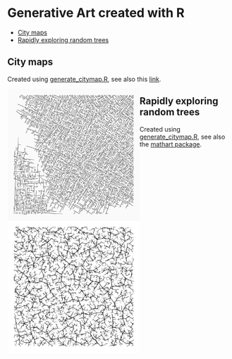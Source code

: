 # Generative Art created with R

* [City maps](#city-maps)
* [Rapidly exploring random trees](#rapidly-exploring-random-trees)

## City maps

Created using [generate_citymap.R](https://github.com/koenderks/Art-Gallery/blob/master/citymaps/generate_citymap.R), see also this [link](https://vitgabrhel.medium.com/getting-started-with-generative-art-in-r-3bc50067d34b).

<img src='https://github.com/koenderks/Art-Gallery/raw/master/city-maps/citymap1.png' width='300' height='300' align='left' margin-left='20' margin-right='20'/>

## Rapidly exploring random trees

Created using [generate_citymap.R](https://github.com/koenderks/Art-Gallery/blob/master/rapidly-exploring-random-trees/generate_rrt.R), see also the [mathart package](https://github.com/marcusvolz/mathart).

<img src='https://github.com/koenderks/Art-Gallery/raw/master/rapidly-exploring-random-trees/rrt1.png' width='300' height='300' align='left' margin-left='20' margin-right='20'/>